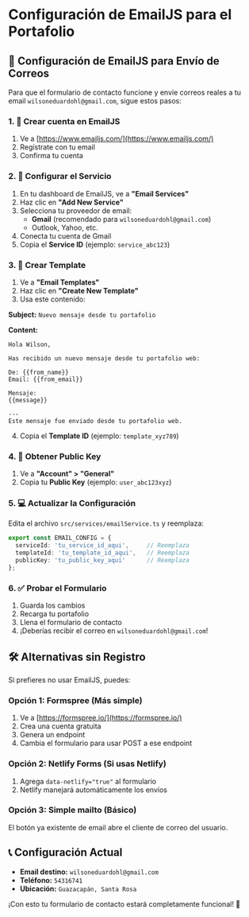 # Configuración de EmailJS para el Portafolio

## 🚀 Configuración de EmailJS para Envío de Correos

Para que el formulario de contacto funcione y envíe correos reales a tu email `wilsoneduardohl@gmail.com`, sigue estos pasos:

### 1. 📧 Crear cuenta en EmailJS

1. Ve a [https://www.emailjs.com/](https://www.emailjs.com/)
2. Regístrate con tu email
3. Confirma tu cuenta

### 2. 🔧 Configurar el Servicio

1. En tu dashboard de EmailJS, ve a **"Email Services"**
2. Haz clic en **"Add New Service"**
3. Selecciona tu proveedor de email:
   - **Gmail** (recomendado para `wilsoneduardohl@gmail.com`)
   - Outlook, Yahoo, etc.
4. Conecta tu cuenta de Gmail
5. Copia el **Service ID** (ejemplo: `service_abc123`)

### 3. 📝 Crear Template

1. Ve a **"Email Templates"**
2. Haz clic en **"Create New Template"**
3. Usa este contenido:

**Subject:** `Nuevo mensaje desde tu portafolio`

**Content:**
```
Hola Wilson,

Has recibido un nuevo mensaje desde tu portafolio web:

De: {{from_name}}
Email: {{from_email}}

Mensaje:
{{message}}

---
Este mensaje fue enviado desde tu portafolio web.
```

4. Copia el **Template ID** (ejemplo: `template_xyz789`)

### 4. 🔑 Obtener Public Key

1. Ve a **"Account" > "General"**
2. Copia tu **Public Key** (ejemplo: `user_abc123xyz`)

### 5. 💻 Actualizar la Configuración

Edita el archivo `src/services/emailService.ts` y reemplaza:

```typescript
export const EMAIL_CONFIG = {
  serviceId: 'tu_service_id_aqui',     // Reemplaza
  templateId: 'tu_template_id_aqui',   // Reemplaza  
  publicKey: 'tu_public_key_aqui'      // Reemplaza
};
```

### 6. ✅ Probar el Formulario

1. Guarda los cambios
2. Recarga tu portafolio
3. Llena el formulario de contacto
4. ¡Deberías recibir el correo en `wilsoneduardohl@gmail.com`!

## 🛠️ Alternativas sin Registro

Si prefieres no usar EmailJS, puedes:

### Opción 1: Formspree (Más simple)
1. Ve a [https://formspree.io/](https://formspree.io/)
2. Crea una cuenta gratuita
3. Genera un endpoint
4. Cambia el formulario para usar POST a ese endpoint

### Opción 2: Netlify Forms (Si usas Netlify)
1. Agrega `data-netlify="true"` al formulario
2. Netlify manejará automáticamente los envíos

### Opción 3: Simple mailto (Básico)
El botón ya existente de email abre el cliente de correo del usuario.

## 📞 Configuración Actual

- **Email destino:** `wilsoneduardohl@gmail.com`
- **Teléfono:** `54316741`
- **Ubicación:** `Guazacapán, Santa Rosa`

¡Con esto tu formulario de contacto estará completamente funcional! 🎉